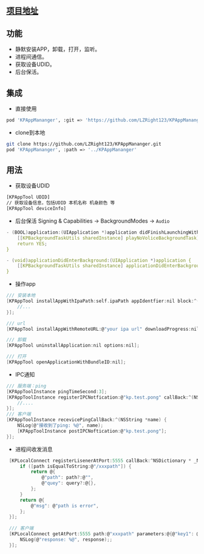 ## [项目地址](https://github.com/LZRight123/KPAppMananger)

## 功能
- 静默安装APP，卸载，打开，监听。
- 进程间通信。
- 获取设备UDID。
- 后台保活。

## 集成
- 直接使用
```sh
pod 'KPAppMananger', :git => 'https://github.com/LZRight123/KPAppMananger.git'
```
- clone到本地
```sh
git clone https://github.com/LZRight123/KPAppMananger.git
pod 'KPAppMananger', :path => '../KPAppMananger'
```
<!-- ## 配置
- copy script文件夹到项目目录
- `BuildPhases` -> `Run Script`
- 修改`test.sh`和`makefile`中的 `TARGET_NAME="AutoDownload"` 重要
```sh
sh script/test.sh
``` -->

## 用法
- 获取设备UDID
```sh
[KPAppTool UDID]
// 获取设备信息，包括UDID 本机名称 机身颜色 等
[KPAppTool deviceInfo]
```
- 后台保活
Signing & Capabilities -> BackgroundModes -> `Audio` 
```c
- (BOOL)application:(UIApplication *)application didFinishLaunchingWithOptions:(NSDictionary *)launchOptions {
    [[KPBackgroundTaskUtils sharedInstance] playNoVoliceBackgroundTask];
    return YES;
}

- (void)applicationDidEnterBackground:(UIApplication *)application {
    [[KPBackgroundTaskUtils sharedInstance] applicationDidEnterBackgroundTask:application];
}
```

- 操作app
```c
/// 安装本地
[KPAppTool installAppWithIpaPath:self.ipaPath appIdentfier:nil block:^(NSString *installDesc, NSString *completionDesc) {
    //... 
}];

/// url
[KPAppTool installAppWithRemoteURL:@"your ipa url" downloadProgress:nil completion:nil];

/// 卸载
[KPAppTool uninstallApplication:nil options:nil];

/// 打开
[KPAppTool openApplicationWithBundleID:nil];
```

- IPC通知
```c
/// 服务端：ping
[KPAppToolInstance pingTimeSecond:3];
[KPAppToolInstance registerIPCNotfication:@"kp.test.pong" callBack:^(NSString *name) {
    //....
}];
/// 客户端
[KPAppToolInstance recevicePingCallBack:^(NSString *name) {
    NSLog(@"接收到了ping: %@", name);
    [KPAppToolInstance postIPCNoftication:@"kp.test.pong"];
}];
```

- 进程间收发消息
```c
 [KPLocalConnect registerLisenerAtPort:5555 callBack:^NSDictionary * _Nonnull(NSString * _Nonnull path, NSDictionary * _Nonnull query) {
     if ([path isEqualToString:@"/xxxpath"]) {
         return @{
             @"path": path?:@"",
             @"quey": query?:@{},
         };
     }
     return @{
         @"msg": @"path is error",
     };
 }];
 
 /// 客户端
 [KPLocalConnect getAtPort:5555 path:@"xxxpath" parameters:@{@"key1": @"value"} completion:^(NSDictionary * _Nonnull response, NSError * _Nonnull error, NSURLSessionDataTask * _Nonnull task) {
     NSLog(@"response: %@", response);;
 }];
```
